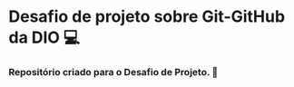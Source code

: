 # Desafio de projeto sobre Git-GitHub da DIO 💻

### Repositório criado para o Desafio de Projeto. 🖖


